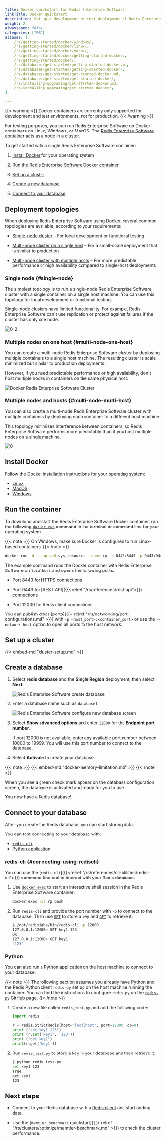 ```yaml
---
Title: Docker quickstart for Redis Enterprise Software
linkTitle: Docker quickstart
description: Set up a development or test deployment of Redis Enterprise Software using Docker.
weight: 2
alwaysopen: false
categories: ["RS"]
aliases: [
    /rs/getting-started/docker/windows/,
    /rs/getting-started/docker/linux/,
    /rs/getting-started/docker/macos/,
    /rs/getting-started/docker/getting-started-docker/,
    /rs/getting-started/docker/,
    /rs/databases/get-started/getting-started-docker.md,
    /rs/databases/get-started/getting-started-docker/,
    /rs/databases/get-started/get-started-docker.md,
    /rs/databases/get-started/get-started-docker/,
    /rs/installing-upgrading/get-started-docker.md,
    /rs/installing-upgrading/get-started-docker/,
]

---
```

{{< warning >}}
Docker containers are currently only supported for development and test environments, not for production.
{{< /warning >}}

For testing purposes, you can run Redis Enterprise Software on Docker containers on
Linux, Windows, or MacOS.
The [Redis Enterprise Software container](https://hub.docker.com/r/redislabs/redis/)
acts as a node in a cluster.

To get started with a single Redis Enterprise Software container:

1. [Install Docker](#install-docker) for your operating system

1. [Run the Redis Enterprise Software Docker container](#run-the-container)

1. [Set up a cluster](#set-up-a-cluster)

1. [Create a new database](#create-a-database)

1. [Connect to your database](#connect-to-your-database)

## Deployment topologies

When deploying Redis Enterprise Software using Docker, several common topologies are available, according to your requirements:

- [Single-node cluster](#single-node) – For local development or functional testing

- [Multi-node cluster on a single host](#multi-node-one-host) – For a small-scale deployment that is similar to production

- [Multi-node cluster with multiple hosts](#multi-node-multi-host) – For more predictable performance or high availability compared to single-host deployments

### Single node {#single-node}

The simplest topology is to run a single-node Redis Enterprise Software cluster with a single container on a single host machine. You can use this topology for local development or functional testing.

Single-node clusters have limited functionality. For example, Redis Enterprise Software can't use replication or protect against failures if the cluster has only one node.

![0-2](/images/rs/RS-Docker-container.png)

### Multiple nodes on one host {#multi-node-one-host}

You can create a multi-node Redis Enterprise Software cluster by deploying multiple containers to a single host machine. The resulting cluster is scale minimized but similar to production deployments.

However, if you need predictable performance or high availability, don't host multiple nodes in containers on the same physical host.

![Docker Redis Enterprise Software Cluster](/images/rs/RS-Docker-cluster-single-host.png)

### Multiple nodes and hosts {#multi-node-multi-host}

You can also create a multi-node Redis Enterprise Software cluster with multiple containers by deploying each container to a different host machine.

This topology minimizes interference between containers, so Redis Enterprise Software performs more predictably than if you host multiple nodes on a single machine.

![0](/images/rs/RS-Docker-cluster-multi-host.png)

## Install Docker

Follow the Docker installation instructions for your operating system:

- [Linux](https://docs.docker.com/install/#supported-platforms)
- [MacOS](https://docs.docker.com/docker-for-mac/install/)
- [Windows](https://store.docker.com/editions/community/docker-ce-desktop-windows)

## Run the container

To download and start the Redis Enterprise Software Docker container, run the following
[`docker run`](https://docs.docker.com/engine/reference/commandline/run/) command in the terminal or command line for your operating system.

{{< note >}}
On Windows, make sure Docker is configured to run Linux-based containers.
{{< /note >}}

```sh
docker run -d --cap-add sys_resource --name rp -p 8443:8443 -p 9443:9443 -p 12000:12000 redislabs/redis
```

The example command runs the Docker container with Redis Enterprise Software on `localhost` and opens the following ports: 

- Port 8443 for HTTPS connections

- Port 9443 for [REST API]({{<relref "/rs/references/rest-api">}}) connections

- Port 12000 for Redis client connections

You can publish other [ports]({{< relref "/rs/networking/port-configurations.md" >}})
with `-p <host_port>:<container_port>` or use the `--network host` option to open all ports to the host network.

## Set up a cluster

{{< embed-md "cluster-setup.md" >}}

## Create a database

1. Select **redis database** and the **Single Region** deployment, then select **Next**.

    ![Redis Enterprise Software create database](/images/rs/getstarted-newdatabase.png)

1. Enter a database name such as `database1`.

    ![Redis Enterprise Software configure new database
screen](/images/rs/getstarted-createdatabase.png)

1. Select **Show advanced options** and enter `12000` for the **Endpoint port number**.

    If port 12000 is not available, enter any available port number between 10000 to 19999. You will use this port number to connect to the database.

1. Select **Activate** to create your database.

{{< note >}}
{{< embed-md "docker-memory-limitation.md" >}}
{{< /note >}}

When you see a green check mark appear on the database configuration screen, the database is activated and ready for you to use.

You now have a Redis database!

## Connect to your database

After you create the Redis database, you can start storing data.

You can test connecting to your database with:

- [`redis-cli`](#connecting-using-rediscli)
- [Python application](#python)

### redis-cli {#connecting-using-rediscli}

You can use the [`redis-cli`]({{<relref "/rs/references/cli-utilities/redis-cli">}}) command-line tool to interact with your Redis database.

1. Use [`docker exec`](https://docs.docker.com/engine/reference/commandline/exec/) to start an interactive shell session in the Redis Enterprise Software container:

    ```sh
    docker exec -it rp bash
    ```

1. Run `redis-cli` and provide the port number with `-p` to connect to the database. Then use [`SET`](https://redis.io/commands/set/) to store a key and [`GET`](https://redis.io/commands/get/) to retrieve it.

    ```sh
    $ /opt/redislabs/bin/redis-cli -p 12000
    127.0.0.1:12000> SET key1 123
    OK
    127.0.0.1:12000> GET key1
    "123"
    ```

### Python

You can also run a Python application on the host machine to connect to your database.

{{< note >}}
The following section assumes you already have Python
and the Redis Python client `redis-py` set up on the host machine running the container.
You can find the instructions to configure `redis-py` on the [`redis-py` GitHub page](https://github.com/redis/redis-py).
{{< /note >}}

1. Create a new file called `redis_test.py` and add the following code:

    ```python
    import redis

    r = redis.StrictRedis(host='localhost', port=12000, db=0)
    print ("set key1 123")
    print (r.set('key1', '123'))
    print ("get key1")
    print(r.get('key1'))
    ```

1. Run `redis_test.py` to store a key in your database and then retrieve it:

    ```sh
    $ python redis_test.py
    set key1 123
    True
    get key1
    123
    ```

## Next steps

- Connect to your Redis database with a [Redis client](https://redis.io/clients) and start adding data.

- Use the [`memtier_benchmark` quickstart]({{< relref "/rs/clusters/optimize/memtier-benchmark.md" >}}) to check the cluster performance.

